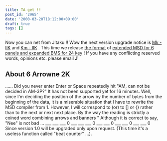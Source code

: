 ```yaml
---
title: TA get !!
post_id: '2965'
date: '2000-03-20T18:12:00+09:00'
draft: true
tags: []
---
```


Now you can net from Jitaku !! Wow the next version upgrade notice is [Mk - IIK](/mk-iik) and [Km - IIK](/km-iik) . This time we release [the format](/filez/app/kmanibms.txt) of [extended MSD for 6](/filez/app/MSD2K.txt) [panels and expanded BMS for 24 key](/filez/app/kmanibms.txt) ! If you have any conflicting reserved words, opinions etc. please email ♪

## About 6 Arrowne 2K

...... Did you never enter Enter or Space repeatedly hit "AM, can not be decided in AM-3P?" It has not been supported yet for 16 minutes. Well, since I'm deciding the position of the arrow by the number of bytes from the beginning of the data, it is a miserable situation that I have to rewrite the MSD compiler from 1. However, I will correspond to (or) to \[\] or {} rather than to the next or next next place. By the way the reading is strictly a coined word combining arrows and banners " Although it is correct to say, "Nee" is not bad ... ___ ___ ___ 0 ___ ___ ___ 0 ___ ___ 0 ___ ___ 0 ___ ___ 0 Since version 1.0 will be upgraded only upon request. (This time it's a useless function called "beat counter" ...).
